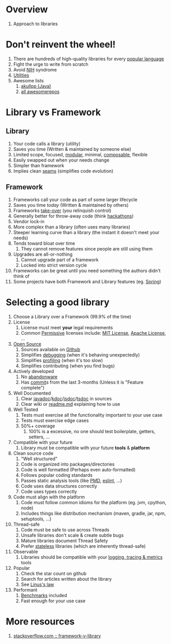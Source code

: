 # Overview
1. Approach to libraries


# Don't reinvent the wheel!
1. There are hundreds of high-quality libraries for every [popular language](https://www.tiobe.com/tiobe-index/)
1. Fight the urge to write from scratch
1. Avoid [NIH](https://en.wikipedia.org/wiki/Not_invented_here) syndrome
1. [Utilities](../java/classes.utility.md)
1. Awesome lists
    1. [akullpp (Java)](https://github.com/akullpp/awesome-java)
    1. [all awesomerepos](https://awesomerepos.io/)


# Library vs Framework
## Library
1. Your code calls a library (utility)
1. Saves you time (Written & maintained by someone else)
1. Limited scope, focused, [modular](https://en.wikipedia.org/wiki/Modular_programming), minimal, [composable](https://en.wikipedia.org/wiki/Composability), flexible
1. Easily swapped out when your needs change
1. Simpler than framework
1. Implies clean [seams](https://biratkirat.medium.com/working-effectively-with-legacy-code-changing-software-part-1-chapter-4-b997b78fc0a2) (simplifies code evolution)


## Framework
1. Frameworks call your code as part of some larger lifecycle
1. Saves you time *today* (Written & maintained by others)
1. Frameworks [take-over](https://martinfowler.com/bliki/InversionOfControl.html) (you relinquish control)
1. Generally better for throw-away code (think [hackathons](https://en.wikipedia.org/wiki/Hackathon))
1. Vendor lock-in
1. More complex than a library (often uses many libraries)
1. Steeper learning curve than a library (the instant it doesn't meet your needs)
1. Tends toward bloat over time
    1. They cannot remove features since people are still using them
1. Upgrades are all-or-nothing
    1. Cannot upgrade part of a framework
    1. Locked into strict version cycle
1. Frameworks can be great until you need something the authors didn't think of
1. Some projects have both Framework and Library features (eg. [Spring](https://github.com/spring-projects/spring-framework))


# Selecting a good library
1. Choose a Library over a Framework (99.9% of the time)
1. License
    1. License must meet **your** legal requirements
    1. Common [Permissive](https://en.wikipedia.org/wiki/Permissive_software_license) licenses include: [MIT License](https://choosealicense.com/licenses/mit/), [Apache License](https://choosealicense.com/licenses/apache-2.0/), ...
1. [Open Source](https://opensource.org/osd)
    1. Sources available on [Github](https://github.com/)
    1. Simplifies [debugging](https://en.wikipedia.org/wiki/Debugging) (when it's behaving unexpectedly)
    1. Simplifies [profiling](https://en.wikipedia.org/wiki/Profiling_(computer_programming)) (when it's too slow)
    1. Simplifies contributing (when you find bugs)
1. Actively developed
    1. No [abandonware](https://en.wikipedia.org/wiki/Abandonware)
    1. Has [commit](https://www.atlassian.com/git/tutorials/saving-changes/git-commit)s from the last 3-months (Unless it is "Feature complete")
1. Well Documented
    1. Clear [javadoc](https://en.wikipedia.org/wiki/Javadoc)/[kdoc](https://kotlinlang.org/docs/kotlin-doc.html)/[jsdoc](https://jsdoc.app/)/[tsdoc](https://tsdoc.org/) in sources
    1. Clear wiki or [readme.md](https://docs.github.com/en/get-started/writing-on-github/getting-started-with-writing-and-formatting-on-github/basic-writing-and-formatting-syntax) explaining how to use
1. Well Tested
    1. Tests must exercise all the functionality important to your use case
    1. Tests must exercise edge cases
    1. 50%+ coverage
        1. 100% is a excessive, no one should test boilerplate, getters, setters, ...
1. Compatible with your future
    1. Library must be compatible with your future **tools** & **platform**
1. Clean source code
    1. "Well structured"
    1. Code is organized into packages/directories
    1. Code is well formatted (Perhaps even auto-formatted)
    1. Follows popular coding standards
    1. Passes static analysis tools (like [PMD](https://pmd.github.io/), [eslint](https://eslint.org/), ...)
    1. Code uses data structures correctly
    1. Code uses types correctly
1. Code must align with the platform
    1. Code must follow common idioms for the platform (eg. jvm, cpython, node)
    1. Includes things like distribution mechanism (maven, gradle, jar, npm, setuptools, ...)
1. Thread-safe
    1. Code must be safe to use across Threads
    1. Unsafe libraries don't scale & create subtle bugs
    1. Mature libraries document Thread Safety
    1. Prefer [stateless](https://www.redhat.com/en/topics/cloud-native-apps/stateful-vs-stateless) libraries (which are inherently thread-safe)
1. Observable
    1. Libraries should be compatible with your [logging, tracing & metrics](https://www.oreilly.com/library/view/distributed-systems-observability/9781492033431/ch04.html) tools
1. Popular
    1. Check the star count on github
    1. Search for articles written about the library
    1. See [Linus's law](https://en.wikipedia.org/wiki/Linus%27s_law)
1. Performant
    1. [Benchmarks](https://en.wikipedia.org/wiki/Benchmark_(computing)) included
    1. Fast enough for your use case


# More resources
1. [stackoverflow.com :: framework-v-library](https://stackoverflow.com/questions/148747/what-is-the-difference-between-a-framework-and-a-library)
